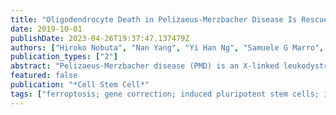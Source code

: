 ```yaml
---
title: "Oligodendrocyte Death in Pelizaeus-Merzbacher Disease Is Rescued by Iron Chelation"
date: 2019-10-01
publishDate: 2023-04-26T19:37:47.137479Z
authors: ["Hiroko Nobuta", "Nan Yang", "Yi Han Ng", "Samuele G Marro", "Khalida Sabeur", "Manideep Chavali", "John H Stockley", "David W Killilea", "Patrick B Walter", "Chao Zhao", "Jr, Philip Huie", "Steven A Goldman", "Arnold R Kriegstein", "Robin J M Franklin", "David H Rowitch", "Marius Wernig"]
publication_types: ["2"]
abstract: "Pelizaeus-Merzbacher disease (PMD) is an X-linked leukodystrophy caused by mutations in Proteolipid Protein 1 (PLP1), encoding a major myelin protein, resulting in profound developmental delay and early lethality. Previous work showed involvement of unfolded protein response (UPR) and endoplasmic reticulum (ER) stress pathways, but poor PLP1 genotype-phenotype associations suggest additional pathogenetic mechanisms. Using induced pluripotent stem cell (iPSC) and gene-correction, we show that patient-derived oligodendrocytes can develop to the pre-myelinating stage, but subsequently undergo cell death. Mutant oligodendrocytes demonstrated key hallmarks of ferroptosis including lipid peroxidation, abnormal iron metabolism, and hypersensitivity to free iron. Iron chelation rescued mutant oligodendrocyte apoptosis, survival, and differentiationin vitro, and post-transplantation in vivo. Finally, systemic treatment of Plp1 mutant Jimpy mice with deferiprone, a small molecule iron chelator, reduced oligodendrocyte apoptosis and enabled myelin formation. Thus, oligodendrocyte iron-induced cell death and myelination is rescued by iron chelation in PMD pre-clinical models."
featured: false
publication: "*Cell Stem Cell*"
tags: ["ferroptosis; gene correction; induced pluripotent stem cells; iron chelation; leukodystrophy; myelination; oligodendrocyte; patient models"]
---
```


